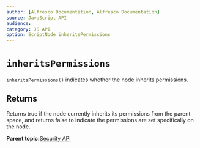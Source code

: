 ```yaml
---
author: [Alfresco Documentation, Alfresco Documentation]
source: JavaScript API
audience: 
category: JS API
option: ScriptNode inheritsPermissions
---
```


# `inheritsPermissions`

`inheritsPermissions()` indicates whether the node inherits permissions.

## Returns

Returns true if the node currently inherits its permissions from the parent space, and returns false to indicate the permissions are set specifically on the node.

**Parent topic:**[Security API](../references/API-JS-Security.md)

